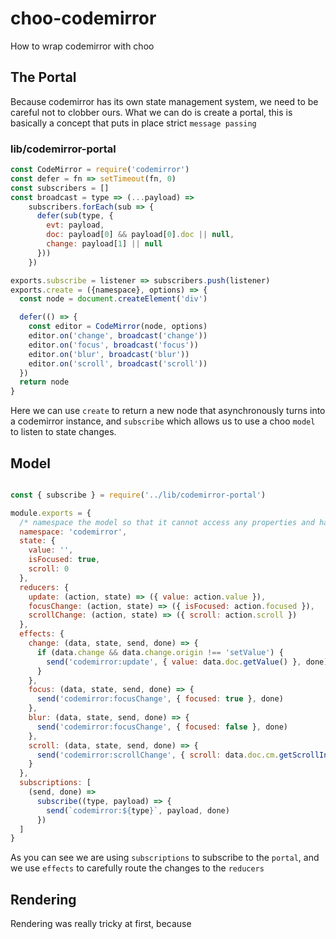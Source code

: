 # choo-codemirror

How to wrap codemirror with choo

## The Portal

Because codemirror has its own state management system, we need to be careful not to clobber ours.
What we can do is create a portal, this is basically a concept that puts in place strict `message passing`

### lib/codemirror-portal

```javascript
const CodeMirror = require('codemirror')
const defer = fn => setTimeout(fn, 0)
const subscribers = []
const broadcast = type => (...payload) =>
    subscribers.forEach(sub => {
      defer(sub(type, {
        evt: payload,
        doc: payload[0] && payload[0].doc || null,
        change: payload[1] || null
      }))
    })

exports.subscribe = listener => subscribers.push(listener)
exports.create = ({namespace}, options) => {
  const node = document.createElement('div')

  defer(() => {
    const editor = CodeMirror(node, options)
    editor.on('change', broadcast('change'))
    editor.on('focus', broadcast('focus'))
    editor.on('blur', broadcast('blur'))
    editor.on('scroll', broadcast('scroll'))
  })
  return node
}
```

Here we can use `create` to return a new node that asynchronously turns into a codemirror instance,
and `subscribe` which allows us to use a choo `model` to listen to state changes.

## Model

```javascript

const { subscribe } = require('../lib/codemirror-portal')

module.exports = {
  /* namespace the model so that it cannot access any properties and handlers in other models */
  namespace: 'codemirror',
  state: {
    value: '',
    isFocused: true,
    scroll: 0
  },
  reducers: {
    update: (action, state) => ({ value: action.value }),
    focusChange: (action, state) => ({ isFocused: action.focused }),
    scrollChange: (action, state) => ({ scroll: action.scroll })
  },
  effects: {
    change: (data, state, send, done) => {
      if (data.change && data.change.origin !== 'setValue') {
        send('codemirror:update', { value: data.doc.getValue() }, done)
      }
    },
    focus: (data, state, send, done) => {
      send('codemirror:focusChange', { focused: true }, done)
    },
    blur: (data, state, send, done) => {
      send('codemirror:focusChange', { focused: false }, done)
    },
    scroll: (data, state, send, done) => {
      send('codemirror:scrollChange', { scroll: data.doc.cm.getScrollInfo() }, done)
    }
  },
  subscriptions: [
    (send, done) =>
      subscribe((type, payload) => {
        send(`codemirror:${type}`, payload, done)
      })
  ]
}
```

As you can see we are using `subscriptions` to subscribe to the `portal`, and we use `effects` to
carefully route the changes to the `reducers`

## Rendering

Rendering was really tricky at first, because